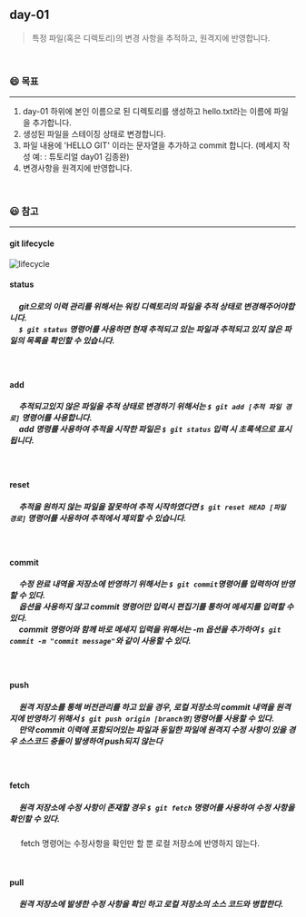 ## day-01
> 특정 파일(혹은 디렉토리)의 변경 사항을 추적하고, 원격지에 반영합니다.

<br>

### :smile: 목표
---
1. day-01 하위에 본인 이름으로 된 디렉토리를 생성하고 hello.txt라는 이름에 파일을 추가합니다.
2. 생성된 파일을 스테이징 상태로 변경합니다.
3. 파일 내용에 'HELLO GIT' 이라는 문자열을 추가하고 commit 합니다. (메세지 작성 예: <feat>: 튜토리얼 day01 김종완)
4. 변경사항을 원격지에 반영합니다.

<br>


### 😃 참고 
---
#### git lifecycle
![lifecycle](https://github.com/JK-Kim4/tutorial-git-workflow/assets/68538676/0ffca2de-03fa-4af4-aeb9-1f573e02a4d7)

  
  
#### status
##### &nbsp;&nbsp;&nbsp;&nbsp; git으로의 이력 관리를 위해서는 워킹 디렉토리의 파일을 추적 상태로 변경해주어야합니다.<br>&nbsp;&nbsp;&nbsp;&nbsp; ``` $ git status ``` 명령어를 사용하면 현재 추적되고 있는 파일과 추적되고 있지 않은 파일의 목록을 확인할 수 있습니다.

<br>

#### add
##### &nbsp;&nbsp;&nbsp;&nbsp; 추적되고있지 않은 파일을 추적 상태로 변경하기 위해서는 ```$ git add [추적 파일 경로]``` 명령어를 사용합니다.<br>&nbsp;&nbsp;&nbsp;&nbsp; add 명령를 사용하여 추적을 시작한 파일은 ```$ git status``` 입력 시 초록색으로 표시됩니다.


<br>

#### reset
##### &nbsp;&nbsp;&nbsp;&nbsp; 추적을 원하지 않는 파일을 잘못하여 추적 시작하였다면 ```$ git reset HEAD [파일 경로]``` 명령어를 사용하여 추적에서 제외할 수 있습니다.

<br>

#### commit
##### &nbsp;&nbsp;&nbsp;&nbsp; 수정 완료 내역을 저장소에 반영하기 위해서는 ```$ git commit```명령어를 입력하여 반영할 수 있다.<br>&nbsp;&nbsp;&nbsp;&nbsp; 옵션을 사용하지 않고 commit 명령어만 입력시 편집기를 통하여 메세지를 입력할 수 있다.<br>&nbsp;&nbsp;&nbsp;&nbsp; commit 명령어와 함께 바로 메세지 입력을 위해서는 -m 옵션을 추가하여 ```$ git commit -m "commit message"```와 같이 사용할 수 있다.

<br>

#### push
##### &nbsp;&nbsp;&nbsp;&nbsp; 원격 저장소를 통해 버전관리를 하고 있을 경우, 로컬 저장소의 commit 내역을 원격지에 반영하기 위해서 ```$ git push origin [branch명]```명령어를 사용할 수 있다.<br>&nbsp;&nbsp;&nbsp;&nbsp; 만약 commit 이력에 포함되어있는 파일과 동일한 파일에 원격지 수정 사항이 있을 경우 소스코드 충돌이 발생하여 push되지 않는다


<br>
  
#### fetch
##### &nbsp;&nbsp;&nbsp;&nbsp; 원격 저장소에 수정 사항이 존재할 경우 ```$ git fetch``` 명령어를 사용하여 수정 사항을 확인할 수 있다.<br>
  &nbsp;&nbsp;&nbsp;&nbsp; fetch 명령어는 수정사항을 확인만 할 뿐 로컬 저장소에 반영하지 않는다.
  
<br>

#### pull
##### &nbsp;&nbsp;&nbsp;&nbsp; 원격 저장소에 발생한 수정 사항을 확인 하고 로컬 저장소의 소스 코드와 병합한다.
